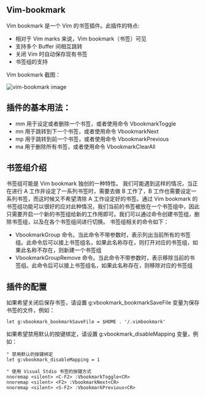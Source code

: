 ## Vim-bookmark

Vim bookmark 是一个 Vim 的书签插件。此插件的特点:

 * 相对于 Vim marks 来说，Vim bookmark（书签）可见
 * 支持多个 Buffer 间相互跳转
 * 关闭 Vim 时自动保存现有书签
 * 书签组的支持

Vim bookmark 截图：

![vim-bookmark image][vim-bookmark-img]


## 插件的基本用法：

 * mm 用于设定或者删除一个书签，或者使用命令 VbookmarkToggle
 * mn 用于跳转到下一个书签，或者使用命令 VbookmarkNext
 * mp 用于跳转到前一个书签，或者使用命令 VbookmarkPrevious
 * ma 用于删除所有书签，或者使用命令 VbookmarkClearAll

## 书签组介绍

书签组可能是 Vim bookmark 独创的一种特性。
我们可能遇到这样的情况，当正在进行 A 工作并设定了一系列书签时，需要去做 B 工作了，B 工作也需要设定一系列书签，而这时候又不希望清除 A 工作设定好的书签。通过 Vim bookmark 的书签组功能可以很好的应对此种情况，我们当前的书签被放在一个书签组中，因此只需要开启一个新的书签组给新的工作用即可。我们可以通过命令创建书签组，删除书签组，以及在各个书签组间进行切换。
书签组相关的命令如下：

 * VbookmarkGroup 命令。当此命令不带参数时，表示列出当前所有的书签组。此命令后可以接上书签组名，如果此名称存在，则打开对应的书签组，如果此名称不存在，则新建一个书签组
 * VbookmarkGroupRemove 命令。当此命令不带参数时，表示移除当前的书签组。此命令后可以接上书签组名，如果此名称存在，则移除对应的书签组 

## 插件的配置

如果希望关闭后保存书签，请设置 g:vbookmark_bookmarkSaveFile 变量为保存书签的文件，例如：

    let g:vbookmark_bookmarkSaveFile = $HOME . '/.vimbookmark'

如果希望禁用默认的按键绑定，请设置 g:vbookmark_disableMapping 变量，例如：

    " 禁用默认的按键绑定
    let g:vbookmark_disableMapping = 1

    " 使用 Visual Stdio 书签的按键方式
    nnoremap <silent> <C-F2> :VbookmarkToggle<CR>
    nnoremap <silent> <F2> :VbookmarkNext<CR>
    nnoremap <silent> <S-F2> :VbookmarkPrevious<CR>

[vim-bookmark-img]:http://name5566.com/wp-content/uploads/2012/09/vbookmark.png
